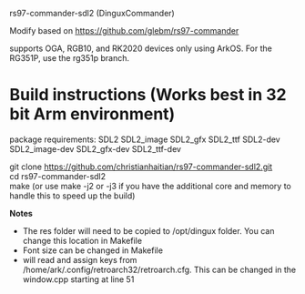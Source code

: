 rs97-commander-sdl2 (DinguxCommander)

Modify based on https://github.com/glebm/rs97-commander

supports OGA, RGB10, and RK2020 devices only using ArkOS.  For the RG351P, use the rg351p branch.

Build instructions (Works best in 32 bit Arm environment)
==================

package requirements: SDL2 SDL2_image SDL2_gfx SDL2_ttf SDL2-dev SDL2_image-dev SDL2_gfx-dev SDL2_ttf-dev

git clone https://github.com/christianhaitian/rs97-commander-sdl2.git \
cd rs97-commander-sdl2 \
make (or use make -j2 or -j3 if you have the additional core and memory to handle this to speed up the build)

**Notes** 
- The res folder will need to be copied to /opt/dingux folder.  You can change this location in Makefile
- Font size can be changed in Makefile
- will read and assign keys from /home/ark/.config/retroarch32/retroarch.cfg.  This can be changed in the window.cpp starting at line 51
